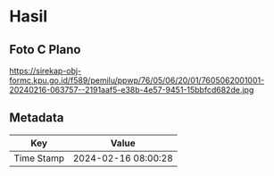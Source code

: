 # Hasil

## Foto C Plano

https://sirekap-obj-formc.kpu.go.id/f589/pemilu/ppwp/76/05/06/20/01/7605062001001-20240216-063757--2191aaf5-e38b-4e57-9451-15bbfcd682de.jpg


## Metadata

| Key        | Value               |
| ---------- | ------------------- |
| Time Stamp | 2024-02-16 08:00:28 |



